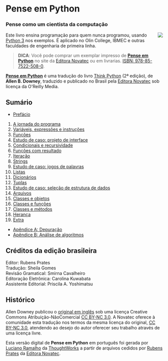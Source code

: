 # Pense em Python

### Pense como um cientista da computação

<a href="https://novatec.com.br/livros/pense-em-python/"><img src="https://github.com/PenseAllen/PensePython2e/raw/master/img/Capa_PenseEmPython167x232.png" align="right" style="margin-left: 20px;"></a>

Este livro ensina programação para quem nunca programou, usando [Python 3](https://www.python.org/) nos exemplos. É aplicado no Olin College, IBMEC e outras faculdades de engenharia de primeira linha.

> __DICA__: Você pode comprar um exemplar impresso de [__Pense em Python__](https://novatec.com.br/livros/pense-em-python/) no site da [Editora Novatec](https://novatec.com.br/livros/pense-em-python/) ou em livrarias. [ISBN: 978-85-7522-508-0](https://novatec.com.br/livros/pense-em-python/).

[__Pense em Python__](https://novatec.com.br/livros/pense-em-python/) é uma tradução do livro [Think Python](http://shop.oreilly.com/product/0636920045267.do) (2ª edição), de __Allen B. Downey__, traduzido e publicado no Brasil pela [Editora Novatec](https://novatec.com.br) sob licença da O'Reilly Media.

## Sumário

* [Prefácio](00-prefacio.md)


1. [A jornada do programa](01-jornada.md)
2. [Variáveis, expressões e instruções](02-vars-expr-instr.md)
3. [Funções](03-funcoes.md)
4. [Estudo de caso: projeto de interface](04-caso-interface.md)
5. [Condicionais e recursividade](05-cond-recur.md)
6. [Funções com resultado](06-funcoes-result.md)
7. [Iteração](07-iteracao.md)
8. [Strings](08-strings.md)
9. [Estudo de caso: jogos de palavras](09-caso-palavras.md)
10. [Listas](10-listas.md)
11. [Dicionários](11-dicionarios.md)
12. [Tuplas](12-tuplas.md)
13. [Estudo de caso: seleção de estrutura de dados](13-caso-estruturas.md)
14. [Arquivos](14-arquivos.md)
15. [Classes e objetos](15-classes-objetos.md)
16. [Classes e funções](16-classes-funcoes.md)
17. [Classes e métodos](17-classes-metodos.md)
18. [Herança](18-heranca.md)
19. [Extra](19-extra.md)


* [Apêndice A: Depuração](A-depuracao.md)
* [Apêndice B: Análise de algoritmos](B-analise-algorit.md)


## Créditos da edição brasileira

Editor: Rubens Prates<br>
Tradução: Sheila Gomes<br>
Revisão Gramatical: Smirna Cavalheiro<br>
Editoração Eletrônica: Carolina Kuwabata<br>
Assistente Editorial: Priscila A. Yoshimatsu


## Histórico

Allen Downey publicou o [original em inglês](http://greenteapress.com/wp/think-python-2e/) sob uma licença Creative Commons Atribuição-NãoComercial [CC BY-NC 3.0](https://github.com/PenseAllen/PensePython2/blob/master/LICENSE.md). A Novatec oferece à comunidade esta tradução nos termos da mesma licença do original, [CC BY-NC 3.0](https://github.com/PenseAllen/PensePython2/blob/master/LICENSE.md), atendendo ao desejo do autor oferecer seu trabalho através de uma licença livre.

Esta versão digital de __Pense em Python__ em português foi gerada por [Luciano Ramalho](https://twitter.com/ramalhoorg) da [ThoughtWorks](https://www.thoughtworks.com/) a partir de arquivos cedidos por [Rubens Prates](https://novatec.com.br/autores/rprates.php) da [Editora Novatec](https://novatec.com.br).
